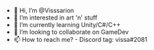 - 👋 Hi, I’m @Visssarion
- 👀 I’m interested in art 'n' stuff
- 🌱 I’m currently learning Unity/C#/C++
- 💞️ I’m looking to collaborate on GameDev
- 📫 How to reach me? - Discord tag: vissa#2081

<!---
Visssarion/Visssarion is a ✨ special ✨ repository because its `README.md` (this file) appears on your GitHub profile.
You can click the Preview link to take a look at your changes.
--->
